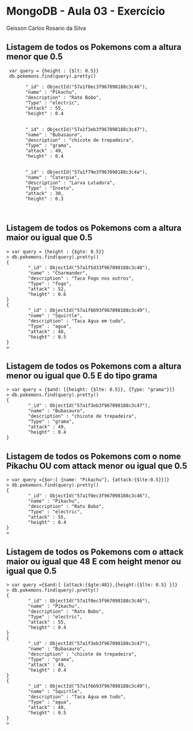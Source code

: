 # MongoDB - Aula 03 - Exercício
Geisson Carlos Rosario da Silva


## Listagem de todos os Pokemons com a altura menor que 0.5 

```
 var query = {height : {$lt: 0.5}}
 db.pokemons.find(query).pretty()

       "_id" : ObjectId("57a1f0ec3f967098188c3c46"),
       "name" : "Pikachu",
       "description" : "Rato Bobo",
       "Type" : "electric",
       "attack" : 55,
       "height" : 0.4


       "_id" : ObjectId("57a1f3eb3f967098188c3c47"),
       "name" : "Bubasauro",
       "description" : "chicote de trepadeira",
       "Type" : "grama",
       "attack" : 49,
       "height" : 0.4


       "_id" : ObjectId("57a1f79e3f967098188c3c4a"),
       "name" : "Caterpie",
       "description" : "Larva Lutadora",
       "Type" : "Inseto",
       "attack" : 30,
       "height" : 0.3



```

## Listagem de todos os Pokemons com a altura maior ou igual que 0.5

```
> var query = {height : {$gte: 0.5}}
> db.pokemons.find(query).pretty()
{
        "_id" : ObjectId("57a1f5d33f967098188c3c48"),
        "name" : "Charmander",
        "description" : "Taca Fogo nos outros",
        "Type" : "fogo",
        "attack" : 52,
        "height" : 0.6
}
{
        "_id" : ObjectId("57a1f6693f967098188c3c49"),
        "name" : "Squirtle",
        "description" : "Taca Agua em tudo",
        "Type" : "agua",
        "attack" : 48,
        "height" : 0.5
}
>

```

## Listagem de todos os Pokemons com a altura menor ou igual que 0.5 **E** do tipo grama

```
> var query = {$and: [{height: {$lte: 0.5}}, {Type: "grama"}]}
> db.pokemons.find(query).pretty()
{
        "_id" : ObjectId("57a1f3eb3f967098188c3c47"),
        "name" : "Bubasauro",
        "description" : "chicote de trepadeira",
        "Type" : "grama",
        "attack" : 49,
        "height" : 0.4
}
```

## Listagem de todos os Pokemons com o nome Pikachu **OU** com attack menor ou igual que 0.5

```
> var query ={$or:[ {name: "Pikachu"}, {attack:{$lte:0.5}}]}
> db.pokemons.find(query).pretty()
{
        "_id" : ObjectId("57a1f0ec3f967098188c3c46"),
        "name" : "Pikachu",
        "description" : "Rato Bobo",
        "Type" : "electric",
        "attack" : 55,
        "height" : 0.4
}
>
```

## Listagem de todos os Pokemons com o attack maior ou igual que 48 **E** com height menor ou igual que 0.5

```
> var query ={$and:[ {attack:{$gte:48}},{height:{$lte: 0.5} }]}
> db.pokemons.find(query).pretty()
{
        "_id" : ObjectId("57a1f0ec3f967098188c3c46"),
        "name" : "Pikachu",
        "description" : "Rato Bobo",
        "Type" : "electric",
        "attack" : 55,
        "height" : 0.4
}
{
        "_id" : ObjectId("57a1f3eb3f967098188c3c47"),
        "name" : "Bubasauro",
        "description" : "chicote de trepadeira",
        "Type" : "grama",
        "attack" : 49,
        "height" : 0.4
}
{
        "_id" : ObjectId("57a1f6693f967098188c3c49"),
        "name" : "Squirtle",
        "description" : "Taca Agua em tudo",
        "Type" : "agua",
        "attack" : 48,
        "height" : 0.5
}
>

```